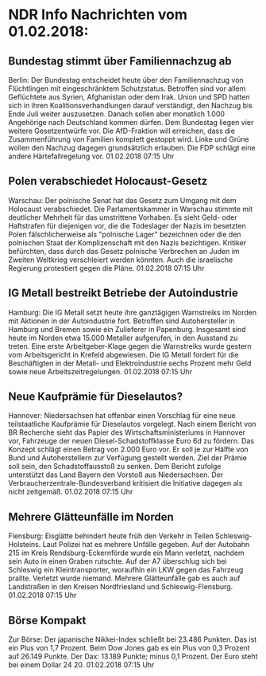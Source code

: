 # NDR Info Nachrichten vom 01.02.2018:


## Bundestag stimmt über Familiennachzug ab
Berlin: Der Bundestag entscheidet heute über den Familiennachzug von Flüchtlingen mit eingeschränktem Schutzstatus. Betroffen sind vor allem Geflüchtete aus Syrien, Afghanistan oder dem Irak. Union und SPD hatten sich in ihren Koalitionsverhandlungen darauf verständigt, den Nachzug bis Ende Juli weiter auszusetzen. Danach sollen aber monatlich 1.000 Angehörige nach Deutschland kommen dürfen. Dem Bundestag liegen vier weitere Gesetzentwürfe vor. Die AfD-Fraktion will erreichen, dass die Zusammenführung von Familien komplett gestoppt wird. Linke und Grüne wollen den Nachzug dagegen grundsätzlich erlauben. Die FDP schlägt eine andere Härtefallregelung vor. 01.02.2018 07:15 Uhr 

## Polen verabschiedet Holocaust-Gesetz
Warschau: Der polnische Senat hat das Gesetz zum Umgang mit dem Holocaust verabschiedet. Die Parlamentskammer in Warschau stimmte mit deutlicher Mehrheit für das umstrittene Vorhaben. Es sieht Geld- oder Haftstrafen für diejenigen vor, die die Todeslager der Nazis im besetzten Polen fälschlicherweise als "polnische Lager" bezeichnen oder die den polnischen Staat der Komplizenschaft mit den Nazis bezichtigen. Kritiker befürchten, dass durch das Gesetz polnische Verbrechen an Juden im Zweiten Weltkrieg verschleiert werden könnten. Auch die israelische Regierung protestiert gegen die Pläne. 01.02.2018 07:15 Uhr 

## IG Metall bestreikt Betriebe der Autoindustrie
Hamburg: Die IG Metall setzt heute ihre ganztägigen Warnstreiks im Norden mit Aktionen in der Autoindustrie fort. Betroffen sind Autohersteller in Hamburg und Bremen sowie ein Zulieferer in Papenburg. Insgesamt sind heute im Norden etwa 15.000 Metaller aufgerufen, in den Ausstand zu treten. Eine erste Arbeitgeber-Klage gegen die Warnstreiks wurde gestern vom Arbeitsgericht in Krefeld abgewiesen. Die IG Metall fordert für die Beschäftigten in der Metall- und Elektroindustrie sechs Prozent mehr Geld sowie neue Arbeitszeitregelungen. 01.02.2018 07:15 Uhr 

## Neue Kaufprämie für Dieselautos?
Hannover:	Niedersachsen hat offenbar einen Vorschlag für eine neue teilstaatliche Kaufprämie für Dieselautos vorgelegt. Nach einem Bericht von BR Recherche sieht das Papier des Wirtschaftsministeriums in Hannover vor, Fahrzeuge der neuen Diesel-Schadstoffklasse Euro 6d zu fördern. Das Konzept schlägt einen Betrag von 2.000 Euro vor. Er soll je zur Hälfte von Bund und Autoherstellern zur Verfügung gestellt werden. Ziel der Prämie soll sein, den Schadstoffausstoß zu senken. Dem Bericht zufolge unterstützt das Land Bayern den Vorstoß aus Niedersachsen. Der Verbraucherzentrale-Bundesverband kritisiert die Initiative dagegen als nicht zeitgemäß. 01.02.2018 07:15 Uhr 

## Mehrere Glätteunfälle im Norden
Flensburg:	Eisglätte behindert heute früh den Verkehr in Teilen Schleswig-Holsteins. Laut Polizei hat es mehrere Unfälle gegeben. Auf der Autobahn 215 im Kreis Rendsburg-Eckernförde wurde ein Mann verletzt, nachdem sein Auto in einen Graben rutschte. Auf der A7 überschlug sich bei Schleswig ein Kleintransporter, woraufhin ein LKW gegen das Fahrzeug prallte. Verletzt wurde niemand. Mehrere Glätteunfälle gab es auch auf Landstraßen in den Kreisen Nordfriesland und Schleswig-Flensburg. 01.02.2018 07:15 Uhr 

## Börse Kompakt
Zur Börse: Der japanische Nikkei-Index schließt bei 23.486 Punkten. Das ist ein Plus von 1,7 Prozent. Beim Dow Jones gab es ein Plus von 0,3 Prozent auf 26.149 Punkte. Der Dax:			13.189 Punkte; minus 0,1 Prozent. Der Euro steht bei einem Dollar 24 20. 01.02.2018 07:15 Uhr 
